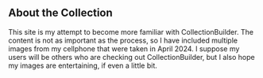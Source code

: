 

## About the Collection

This site is my attempt to become more familiar with CollectionBuilder. The content is not as important as the process, so I have included multiple images from my cellphone that were taken in April 2024. I suppose my users will be others who are checking out CollectionBuilder, but I also hope my images are entertaining, if even a little bit.


